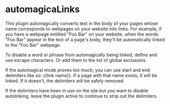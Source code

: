 # automagicaLinks

This plugin automagically converts text in the body of your pages whose name corresponds to webpages on your website into links. For example, if you have a webpage entitled "Foo Bar" on your website, when the words "Foo Bar" appear in the text of a page's body, they'll be automatically linked to the "Foo Bar" webpage.

To disable a word or phrase from automagically being linked, define and use escape characters. Or add them to the list of global exclusions.

If the automagical mode proves too much, you can use start and end delimiters like so: {{link name}}. If a page with that name exists, it will be linked. If it doesn't, the delimiters will be safely removed.

If the delimiters have been in use on the site but you want to disable autolinking, leave the plugin active to continue to strip out the delimiters.